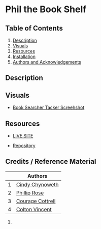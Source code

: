 # Phil the Book Shelf

## Table of Contents

1. [Description](#description)
2. [Visuals](#visuals)
3. [Resources](#resources)
4. [Installation](#installation)
5. [Authors and Acknowledgements](#authors-and-acknowledgements)

## Description


## Visuals

- [Book Searcher Tacker Screehshot]()

## Resources

- [LIVE SITE]()

- [Repository]()

## Credits / Reference Material
|                                                                                               | Authors                                                  |
| -------------------------------------------------------------------------------------------------------------------------------------- | ------------------------------------------------------- |
| 1     | [Cindy Chynoweth](https://github.com/Cinderbeast)                  |
| 2     | [Phillip Rose](https://github.com/Logan2391)              |
| 3     | [Courage Cottrell](https://github.com/ccottrell52)                  |
| 4     | [Colton Vincent](https://github.com/ColtonVincent)    |
1.  